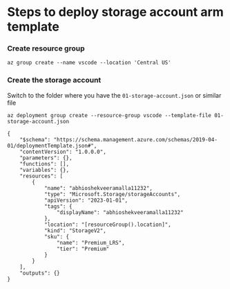 # Steps to deploy storage account arm template

### Create resource group

```
az group create --name vscode --location 'Central US'
```

### Create the storage account

Switch to the folder where you have the `01-storage-account.json` or similar file

```
az deployment group create --resource-group vscode --template-file 01-storage-account.json
```


```
{
    "$schema": "https://schema.management.azure.com/schemas/2019-04-01/deploymentTemplate.json#",
    "contentVersion": "1.0.0.0",
    "parameters": {},
    "functions": [],
    "variables": {},
    "resources": [
        {
            "name": "abhioshekveeramalla11232",
            "type": "Microsoft.Storage/storageAccounts",
            "apiVersion": "2023-01-01",
            "tags": {
                "displayName": "abhioshekveeramalla11232"
            },
            "location": "[resourceGroup().location]",
            "kind": "StorageV2",
            "sku": {
                "name": "Premium_LRS",
                "tier": "Premium"
            }
        }
    ],
    "outputs": {}
}
```